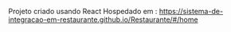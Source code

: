Projeto criado usando React 
Hospedado em : https://sistema-de-integracao-em-restaurante.github.io/Restaurante/#/home
